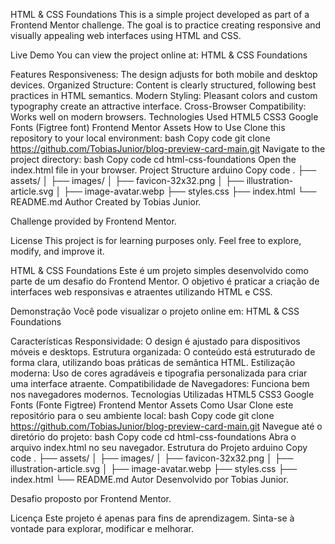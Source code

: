 HTML & CSS Foundations
This is a simple project developed as part of a Frontend Mentor challenge. The goal is to practice creating responsive and visually appealing web interfaces using HTML and CSS.

Live Demo
You can view the project online at: HTML & CSS Foundations

Features
Responsiveness: The design adjusts for both mobile and desktop devices.
Organized Structure: Content is clearly structured, following best practices in HTML semantics.
Modern Styling: Pleasant colors and custom typography create an attractive interface.
Cross-Browser Compatibility: Works well on modern browsers.
Technologies Used
HTML5
CSS3
Google Fonts (Figtree font)
Frontend Mentor Assets
How to Use
Clone this repository to your local environment:
bash
Copy code
git clone https://github.com/TobiasJunior/blog-preview-card-main.git
Navigate to the project directory:
bash
Copy code
cd html-css-foundations
Open the index.html file in your browser.
Project Structure
arduino
Copy code
.
├── assets/
│   ├── images/
│       ├── favicon-32x32.png
│       ├── illustration-article.svg
│       ├── image-avatar.webp
├── styles.css
├── index.html
└── README.md
Author
Created by Tobias Junior.

Challenge provided by Frontend Mentor.

License
This project is for learning purposes only. Feel free to explore, modify, and improve it.


<Portuguese>

HTML & CSS Foundations
Este é um projeto simples desenvolvido como parte de um desafio do Frontend Mentor. O objetivo é praticar a criação de interfaces web responsivas e atraentes utilizando HTML e CSS.

Demonstração
Você pode visualizar o projeto online em: HTML & CSS Foundations

Características
Responsividade: O design é ajustado para dispositivos móveis e desktops.
Estrutura organizada: O conteúdo está estruturado de forma clara, utilizando boas práticas de semântica HTML.
Estilização moderna: Uso de cores agradáveis e tipografia personalizada para criar uma interface atraente.
Compatibilidade de Navegadores: Funciona bem nos navegadores modernos.
Tecnologias Utilizadas
HTML5
CSS3
Google Fonts (Fonte Figtree)
Frontend Mentor Assets
Como Usar
Clone este repositório para o seu ambiente local:
bash
Copy code
git clone https://github.com/TobiasJunior/blog-preview-card-main.git
Navegue até o diretório do projeto:
bash
Copy code
cd html-css-foundations
Abra o arquivo index.html no seu navegador.
Estrutura do Projeto
arduino
Copy code
.
├── assets/
│   ├── images/
│       ├── favicon-32x32.png
│       ├── illustration-article.svg
│       ├── image-avatar.webp
├── styles.css
├── index.html
└── README.md
Autor
Desenvolvido por Tobias Junior.

Desafio proposto por Frontend Mentor.

Licença
Este projeto é apenas para fins de aprendizagem. Sinta-se à vontade para explorar, modificar e melhorar.
</Portuguese>